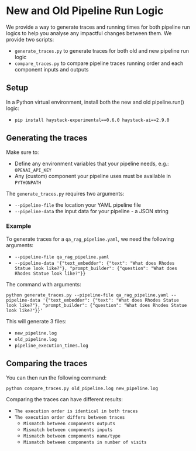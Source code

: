 # New and Old Pipeline Run Logic

We provide a way to generate traces and running times for both pipeline run logics to help you analyse any impactful 
changes between them. We provide two scripts:

- `generate_traces.py` to generate traces for both old and new pipeline run logic
- `compare_traces.py` to compare pipeline traces running order and each component inputs and outputs

## Setup

In a Python virtual environment, install both the new and old pipeline.run() logic:

- `pip install haystack-experimental==0.6.0 haystack-ai==2.9.0`

## Generating the traces

Make sure to:

- Define any environment variables that your pipeline needs, e.g.: `OPENAI_API_KEY`
- Any (custom) component your pipeline uses must be available in `PYTHONPATH`

The `generate_traces.py` requires two arguments:

- `--pipeline-file`  the location your YAML pipeline file 
- `--pipeline-data` the input data for your pipeline - a JSON string

### Example

To generate traces for a `qa_rag_pipeline.yaml`, we need the following arguments:

- `--pipeline-file qa_rag_pipeline.yaml`
- `--pipeline-data '{"text_embedder": {"text": "What does Rhodes Statue look like?"}, "prompt_builder": {"question": "What does Rhodes Statue look like?"}}`

The command with arguments:

`python generate_traces.py --pipeline-file qa_rag_pipeline.yaml --pipeline-data '{"text_embedder": {"text": "What does Rhodes Statue look like?"}, "prompt_builder": {"question": "What does Rhodes Statue look like?"}}'` 

This will generate 3 files:

- `new_pipeline.log`
- `old_pipeline.log`
- `pipeline_execution_times.log`

## Comparing the traces

You can then run the following command:

`python compare_traces.py old_pipeline.log new_pipeline.log` 

Comparing the traces can have different results:

- `The execution order is identical in both traces`
- `The execution order differs between traces`
    - `Mismatch between components outputs`
    - `Mismatch between components inputs`
    - `Mismatch between components name/type`
    - `Mismatch between components in number of visits`
